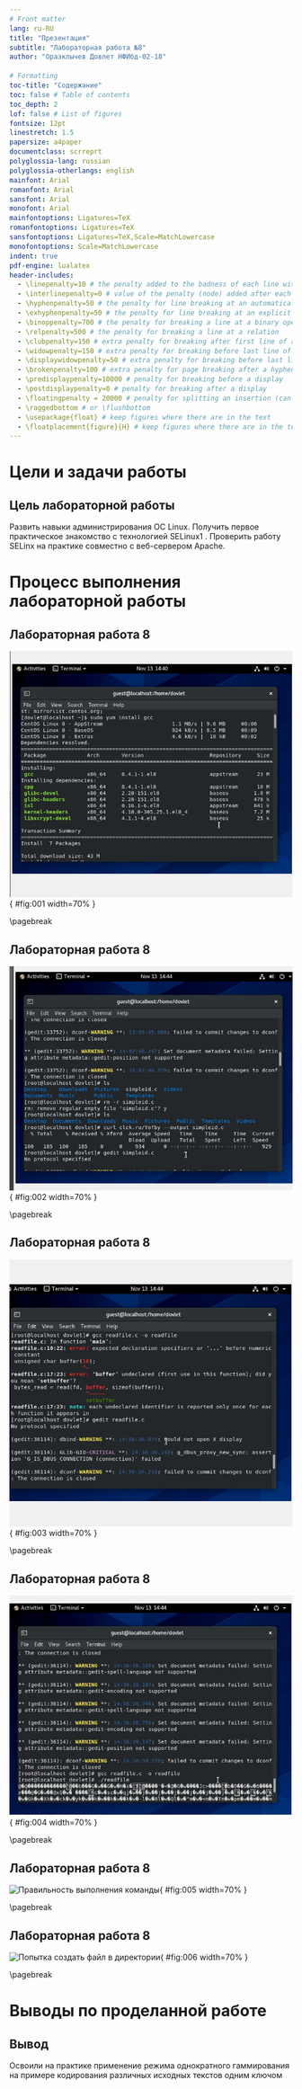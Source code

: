 ```yaml
---
# Front matter
lang: ru-RU
title: "Презентация"
subtitle: "Лабораторная работа №8"
author: "Оразклычев Довлет НФИбд-02-18"

# Formatting
toc-title: "Содержание"
toc: false # Table of contents
toc_depth: 2
lof: false # List of figures
fontsize: 12pt
linestretch: 1.5
papersize: a4paper
documentclass: scrreprt
polyglossia-lang: russian
polyglossia-otherlangs: english
mainfont: Arial
romanfont: Arial
sansfont: Arial
monofont: Arial
mainfontoptions: Ligatures=TeX
romanfontoptions: Ligatures=TeX
sansfontoptions: Ligatures=TeX,Scale=MatchLowercase
monofontoptions: Scale=MatchLowercase
indent: true
pdf-engine: lualatex
header-includes:
  - \linepenalty=10 # the penalty added to the badness of each line within a paragraph (no associated penalty node) Increasing the value makes tex try to have fewer lines in the paragraph.
  - \interlinepenalty=0 # value of the penalty (node) added after each line of a paragraph.
  - \hyphenpenalty=50 # the penalty for line breaking at an automatically inserted hyphen
  - \exhyphenpenalty=50 # the penalty for line breaking at an explicit hyphen
  - \binoppenalty=700 # the penalty for breaking a line at a binary operator
  - \relpenalty=500 # the penalty for breaking a line at a relation
  - \clubpenalty=150 # extra penalty for breaking after first line of a paragraph
  - \widowpenalty=150 # extra penalty for breaking before last line of a paragraph
  - \displaywidowpenalty=50 # extra penalty for breaking before last line before a display math
  - \brokenpenalty=100 # extra penalty for page breaking after a hyphenated line
  - \predisplaypenalty=10000 # penalty for breaking before a display
  - \postdisplaypenalty=0 # penalty for breaking after a display
  - \floatingpenalty = 20000 # penalty for splitting an insertion (can only be split footnote in standard LaTeX)
  - \raggedbottom # or \flushbottom
  - \usepackage{float} # keep figures where there are in the text
  - \floatplacement{figure}{H} # keep figures where there are in the text
---
```


# Цели и задачи работы

## Цель лабораторной работы

Развить навыки администрирования ОС Linux. Получить первое практическое знакомство с технологией SELinux1
.
Проверить работу SELinx на практике совместно с веб-сервером
Apache.

# Процесс выполнения лабораторной работы

## Лабораторная работа 8

![Создание пользователя guest](image/1.jpg){ #fig:001 width=70% }

\pagebreak

## Лабораторная работа 8

![Переход на пользователя guest](image/2.jpg){ #fig:002 width=70% }

\pagebreak

## Лабораторная работа 8

![Команды: pwd, whoami, id, groups](image/3.jpg){ #fig:003 width=70% }

\pagebreak

## Лабораторная работа 8

![Команда cat /etc/passwd с фильтром и без](image/4.jpg){ #fig:004 width=70% }

\pagebreak

## Лабораторная работа 8

![Правильность выполнения команды](image/5.jpg){ #fig:005 width=70% }

\pagebreak

## Лабораторная работа 8

![Попытка создать файл в директории](image/6.jpg){ #fig:006 width=70% }

\pagebreak

# Выводы по проделанной работе

## Вывод

Освоили на практике применение режима однократного гаммирования
на примере кодирования различных исходных текстов одним ключом
